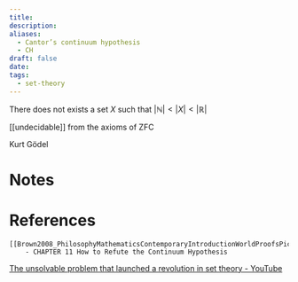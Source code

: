 ```yaml
---
title: 
description: 
aliases:
  - Cantor’s continuum hypothesis
  - CH
draft: false
date: 
tags:
  - set-theory
---
```


There does not exists a set $X$ such that $|\mathbb{N}|< |X| < |\mathbb{R}|$


[[undecidable]] from the axioms of ZFC 

Kurt Gödel

# Notes

# References
``` ad-cite
[[Brown2008_PhilosophyMathematicsContemporaryIntroductionWorldProofsPictures]] 
	- CHAPTER 11 How to Refute the Continuum Hypothesis 
```

[The unsolvable problem that launched a revolution in set theory - YouTube](https://www.youtube.com/watch?v=neYulXSt7Tc)
